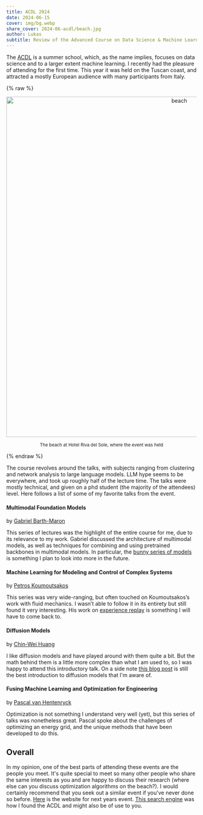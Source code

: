 ```yaml
---
title: ACDL 2024
date: 2024-06-15
cover: img/bg.webp
share_cover: 2024-06-acdl/beach.jpg
author: Lukas
subtitle: Review of the Advanced Course on Data Science & Machine Learning
---
```

The [ACDL](https://acdl2024.icas.events/) is a summer school, which, as the name implies, focuses on data science and to a larger extent machine learning. I recently had the pleasure of attending for the first time. This year it was held on the Tuscan coast, and attracted a mostly European audience with many participants from Italy.

{% raw %}
<center>
<img src="beach.jpg"  width=900  alt="beach">
<p><small>The beach at Hotel Riva del Sole, where the event was held</small></p>
</center>
{% endraw %}


The course revolves around the talks, with subjects ranging from clustering and network analysis to large language models. LLM hype seems to be everywhere, and took up roughly half of the lecture time. The talks were mostly technical, and given on a phd student (the majority of the attendees) level. Here follows a list of some of my favorite talks from the event.


#### Multimodal Foundation Models
by [Gabriel Barth-Maron](https://gabrielbm.com/)


This series of lectures was the highlight of the entire course for me, due to its relevance to my work. Gabriel discussed the architecture of multimodal models, as well as techniques for combining and using pretrained backbones in multimodal models. In particular, the [bunny series of models](https://arxiv.org/abs/2402.11530) is something I plan to look into more in the future.


#### Machine Learning for Modeling and Control of Complex Systems
by [Petros Koumoutsakos](https://seas.harvard.edu/person/petros-koumoutsakos)


This series was very wide-ranging, but often touched on Koumoutsakos’s work with fluid mechanics. I wasn’t able to follow it in its entirety but still found it very interesting. His work on [experience replay](https://cse-lab.seas.harvard.edu/research-artificial_intelligence-reinforcement_learning) is something I will have to come back to.
     	 

#### Diffusion Models
by [Chin-Wei Huang](https://chinweihuang.com/)


I like diffusion models and have played around with them quite a bit. But the math behind them is a little more complex than what I am used to, so I was happy to attend this introductory talk. On a side note [this blog post](https://www.chenyang.co/diffusion.html) is still the best introduction to diffusion models that I'm aware of.


#### Fusing Machine Learning and Optimization for Engineering
by [Pascal van Hentenryck](https://sites.gatech.edu/pascal-van-hentenryck/)


Optimization is not something I understand very well (yet), but this series of talks was nonetheless great. Pascal spoke about the challenges of optimizing an energy grid, and the unique methods that have been developed to do this.



## Overall

In my opinion, one of the best parts of attending these events are the people you meet. It's quite special to meet so many other people who share the same interests as you and are happy to discuss their research (where else can you discuss optimization algorithms on the beach?). I would certainly recommend that you seek out a similar event if you've never done so before. [Here](https://acdl2025.icas.events/) is the website for next years event. [This search engine](https://www.summerschoolsineurope.eu/search) was how I found the ACDL and might also be of use to you.